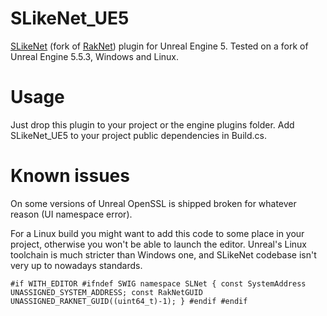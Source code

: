 # SLikeNet_UE5
 [SLikeNet](https://github.com/SLikeSoft/SLikeNet) (fork of [RakNet](https://github.com/facebookarchive/RakNet)) plugin for Unreal Engine 5.
Tested on a fork of Unreal Engine 5.5.3, Windows and Linux.

# Usage

Just drop this plugin to your project or the engine plugins folder. Add SLikeNet_UE5 to your project public dependencies in Build.cs.

# Known issues

On some versions of Unreal OpenSSL is shipped broken for whatever reason (UI namespace error).

For a Linux build you might want to add this code to some place in your project, otherwise you won't be able to launch the editor.
Unreal's Linux toolchain is much stricter than Windows one, and SLikeNet codebase isn't very up to nowadays standards.

`
#if WITH_EDITOR
	#ifndef SWIG
		namespace SLNet {
			const SystemAddress UNASSIGNED_SYSTEM_ADDRESS;
			const RakNetGUID UNASSIGNED_RAKNET_GUID((uint64_t)-1);
		}
	#endif
#endif
`

